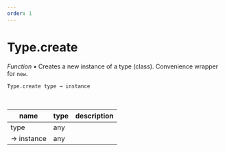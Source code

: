 ```yaml
---
order: 1
---
```

# Type.create

_Function_ &bull; Creates a new instance of a type (class). Convenience wrapper for `new`.

<pre><code>Type.create type &rarr; instance</code></pre>
<br>

| name | type | description |
|------|------|-------------|
|type|any||
|&rarr; instance|any||



